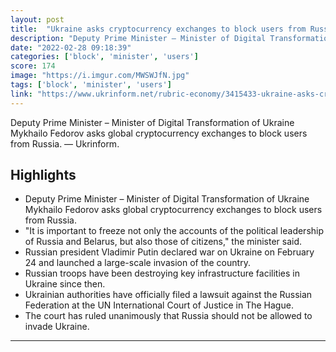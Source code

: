 ```yaml
---
layout: post
title:  "Ukraine asks cryptocurrency exchanges to block users from Russia"
description: "Deputy Prime Minister – Minister of Digital Transformation of Ukraine Mykhailo Fedorov asks global cryptocurrency exchanges to block users from Russia. — Ukrinform."
date: "2022-02-28 09:18:39"
categories: ['block', 'minister', 'users']
score: 174
image: "https://i.imgur.com/MWSWJfN.jpg"
tags: ['block', 'minister', 'users']
link: "https://www.ukrinform.net/rubric-economy/3415433-ukraine-asks-cryptocurrency-exchanges-to-block-users-from-russia.html"
---
```


Deputy Prime Minister – Minister of Digital Transformation of Ukraine Mykhailo Fedorov asks global cryptocurrency exchanges to block users from Russia. — Ukrinform.

## Highlights

- Deputy Prime Minister – Minister of Digital Transformation of Ukraine Mykhailo Fedorov asks global cryptocurrency exchanges to block users from Russia.
- "It is important to freeze not only the accounts of the political leadership of Russia and Belarus, but also those of citizens," the minister said.
- Russian president Vladimir Putin declared war on Ukraine on February 24 and launched a large-scale invasion of the country.
- Russian troops have been destroying key infrastructure facilities in Ukraine since then.
- Ukrainian authorities have officially filed a lawsuit against the Russian Federation at the UN International Court of Justice in The Hague.
- The court has ruled unanimously that Russia should not be allowed to invade Ukraine.

---
